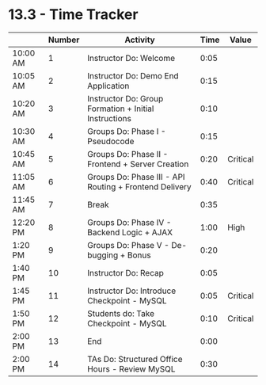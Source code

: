 # 13.3 - Time Tracker

|          | Number | Activity                                               | Time | Value    |
| -------- | ------ | ------------------------------------------------------ | ---- | -------- |
| 10:00 AM | 1      | Instructor Do: Welcome                                 | 0:05 |          |
| 10:05 AM | 2      | Instructor Do: Demo End Application                    | 0:15 |          |
| 10:20 AM | 3      | Instructor Do: Group Formation + Initial Instructions  | 0:10 |          |
| 10:30 AM | 4      | Groups Do: Phase I - Pseudocode                        | 0:15 |          |
| 10:45 AM | 5      | Groups Do: Phase II - Frontend + Server Creation       | 0:20 | Critical |
| 11:05 AM | 6      | Groups Do: Phase III - API Routing + Frontend Delivery | 0:40 | Critical |
| 11:45 AM | 7      | Break                                                  | 0:35 |          |
| 12:20 PM | 8      | Groups Do: Phase IV - Backend Logic + AJAX             | 1:00 | High     |
| 1:20 PM  | 9      | Groups Do: Phase V - De-bugging + Bonus                | 0:20 |          |
| 1:40 PM  | 10     | Instructor Do: Recap                                   | 0:05 |          |
| 1:45 PM  | 11     | Instructor Do: Introduce Checkpoint - MySQL            | 0:05 | Critical |
| 1:50 PM  | 12     | Students do: Take Checkpoint - MySQL                   | 0:10 | Critical |
| 2:00 PM  | 13     | End                                                    | 0:00 |          |
| 2:00 PM  | 14     | TAs Do: Structured Office Hours - Review MySQL         | 0:30 |          |

